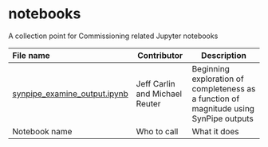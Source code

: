 # notebooks
A collection point for Commissioning related Jupyter notebooks




|File name     | Contributor     |Description      | 
|:--------------|-----------------|------------------|
| [synpipe_examine_output.ipynb](synpipe_examine_output.ipynb) | Jeff Carlin and Michael Reuter | Beginning exploration of completeness as a function of magnitude using SynPipe outputs |
| Notebook name | Who to call | What it does |
